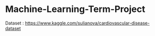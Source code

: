 # Machine-Learning-Term-Project
Dataset : https://www.kaggle.com/sulianova/cardiovascular-disease-dataset
